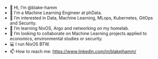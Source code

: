 - 👋 Hi, I’m @blake-hamm
- 🧰 I'm a Machine Learning Engineer at phData.
- 👀 I’m interested in Data, Machine Learning, MLops, Kubernetes, GitOps and Security.
- 🌱 I’m learning NixOS, Argo and networking on my homelab.
- 💞️ I’m looking to collaborate on Machine Learning projects applied to economics, environmental studies or security.
- 💻 I run NixOS BTW.
- 📫 How to reach me: https://www.linkedin.com/in/blakejhamm/
